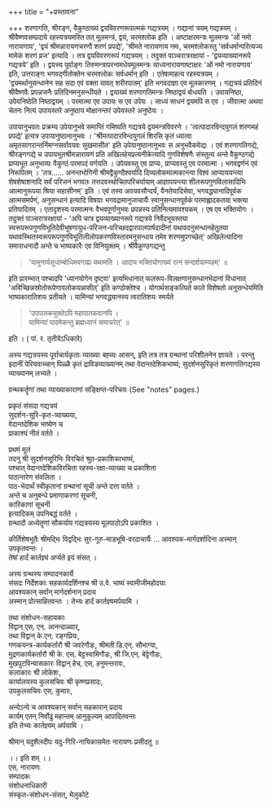 +++
title = "+प्रस्तावना"

+++
शरणागति, श्रीरङ्ग, वैकुण्ठाख्यं द्वयविवरणरूपात्मकं गद्यत्रयम् । गद्यानां त्रयम् गद्यत्रयम् । श्रीवैष्णवसम्प्रदाये रहस्यत्रयमस्ति तत् मूलमन्त्रं, द्वयं, चरमश्लोक इति । अष्टाक्षरमन्त्रः मूलमन्त्रः 'ओं नमो नारायणाय', 'द्वयं श्रीमन्नारायणचरणौ शरणं प्रपद्ये', 'श्रीमते नारायणाय नमः, चरमश्लोकस्तु 'सर्वधर्मान्परित्यज्य मामेकं शरणं व्रज' इत्यादि । तत्र द्वयविवरणरूपं गद्यत्रयम् । तदुक्तं पाञ्चरात्ररक्षायां - 'द्वयव्याख्यानरूपे गद्यत्रये' इति । द्वयस्य पूर्वाङ्गः तिरुमन्त्रापरनामधेयमूलमन्त्रः साध्यनारायणाष्टाक्षरः 'ओं नमो नारायणाय' इति, उत्तराङ्गः भगवद्गीतोक्तेन चरमश्लोकः सर्वधर्मान् इति । एतेषामाहत्य रहस्यत्रयम् । 'द्वयमर्थानुसन्धानेन सह सदा एवं वक्ता यावत् शरीरपातम्' इति भगवदाज्ञा एव मूलकारणम् । गद्यत्रयं प्रतिदिनं श्रीवैष्णवैः प्रपन्नजनैः प्रतिदिनमनुसन्धीयते । द्वयाख्यं शरणागतिमन्त्रः निष्ठाद्वयं बोधयति । उपायनिष्ठा, उपेयनिष्ठेति निष्ठाद्वयम् । परमात्मा एव उपायः स एव उपेयः । साध्यं साधनं द्वयमपि स एव । जीवात्मा अथवा चेतनः नित्यं उपायस्तरे अनुष्ठाय मोक्षानन्तरं उपेयस्तरे अनुष्ठेयः ।

उपायानुभवतः प्रक्रम्य उपेयानुभवे समाप्तिं गमिष्यति गद्यत्रये द्वयमन्त्रविवरणे । 'त्वत्पादारविन्दयुगलं शरणमहं प्रपद्ये' इत्यत्र उपायानुष्ठानानुभवः । 'श्रीमत्पादारविन्दयुगलं शिरसि कृतं ध्यात्वा अमृतसागरान्तर्निमग्नसर्वावयवः सुखमासीत' इति उपेयानुष्ठानानुभवः स अनुभवैकवेद्यः । एवं शरणागतिगद्ये, श्रीरङ्गगद्ये च उपायभूतश्रीमन्नारायणं प्रति अखिलहेयप्रत्यनीकेत्यादि गुणविशेषणैः संस्तुत्य अन्ते वैकुण्ठगद्ये प्राप्यभूत अनुभाव्यः वैकुण्ठं परमपदं वर्णयति । उपेयवस्तु एव प्राप्यः, प्राप्यवस्तु एव परमात्मा । भगवद्वर्णनं एवं निरूपितम् । 'तत्र...... अनन्तभोगिनी श्रीमद्वैकुण्ठैश्वर्यादि दिव्यलोकमात्मकान्त्या विश्वं आप्याययन्त्या शेषशेषाशनादि सर्वं परिजनं भगवतः तत्तदवस्थोचितपरिचर्यायाम् आज्ञापयन्त्या शीलरूपगुणविलासादिभिः आत्मानुरूपया श्रिया सहासीनम्' इति । एवं तस्य अवयवसौन्दर्यं, वैनतेयादिसेवा, भगवद्ध्यानादिपूर्वक आत्मसमर्पणं, अनुसन्धानं इत्यादि विषयाः भगवद्रामानुजाचार्यैः स्वानुसन्धानपूर्वकं परमाह्लादकतया भक्त्या प्रतिपादितम् । एतादृशस्य परमात्मनः वैभवपूर्णानुभवः प्रपन्नस्य प्रतिनित्यमावश्यकम् । एष एव भक्तियोगः । तदुक्तं पाञ्चरात्ररक्षायां - 'अपि चात्र द्वयव्याख्यानरूपे गद्यत्रये निर्वेदभूयस्तया स्वरूपरूपगुणविभूतिदेवीभूषणायुध-परिजन-परिच्छदद्वारपालपार्षदादीनां यथावदनुसन्धानहेतुतया यथावस्थितस्वरूपरूपगुणविभूतिलीलोपकरणविस्तारमनुसन्धाय तमेव शरणमुपगच्छेत्' अखिलेत्यादिना समाराधनादौ अन्ते च भाष्यकारैः एव विनियुक्तम् । श्रीवैकुण्ठगद्यन्तु

> 'यामुनार्यसुधाम्बोधिमवगाह्य यथामति ।
आदाय भक्तियोगाख्यं रत्नं सन्दर्शयाम्यहम्' ॥

इति प्रारम्भात् पश्चादपि 'ध्यानयोगेन दृष्ट्वा' इत्यभिधानात् फलरूप-विलक्षणानुसन्धानभेदानां विधानात् 'अविच्छिन्नस्रोतोरूपेणावलोकयन्नासीत्' इति कण्ठोक्तेश्च । योगार्थसङ्कल्पिते काले विशेषतो अनुसन्धेयमिति भाष्यकारातिशयः प्रतीयते । यामिन्यां भगवद्ध्यानस्य त्वरातिशयः स्मर्यते

> 'उपपातकयुक्तेऽपि महापातकवानपि ।  
> यामिन्यां पादमेकन्तु ब्रह्मध्यानं समाचरेत्' ॥ 

इति । ( पां. र. तृतीयेऽधिकारे)

अस्य गद्यत्रयस्य पूर्वाचार्यकृताः व्याख्याः बह्व्यः आसन्, इति तत्र तत्र ग्रन्थानां परिशीलनेन ज्ञायते । परन्तु इदानीं पेरियवाच्चान् पिळ्ळै कृतं द्राविडव्याख्यानम् तथा वेदान्तदेशिकभाष्यं; सुदर्शनसूरिकृतं शरणागतिगद्यस्य व्याख्यानम् लभ्यते ।

ग्रन्थकर्तॄणां तथा व्याख्याकाराणां सङ्क्षिप्त-परिचयः (See "notes" pages.)


प्रकृतं संसदा गद्यत्रयं  
सुदर्शन-सूरि-कृत-व्याख्यया,  
वेदान्तदेशिक भाष्येण च  
प्राकाश्यं नीतं वर्तते । 

प्रथमं मूलं  
तदनु श्री सुदर्शनसूरिभिः विरचितं श्रुत-प्रकाशिकाभाष्यं,  
पश्चात् वेदान्तदेशिकविरचिता रहस्य-रक्षा-व्याख्या च प्रकाशिता  
पाठान्तरेण संवलिता ।  
पाठ-भेदार्थं स्वीकृतानां ग्रन्थानां सूची अन्ते दत्ता वर्तते ।  
अन्ते च अनुबन्धे प्रमाणाकरणां सूचनी,  
कारिकाणां सूचनी  
इत्यादिकम् उपनिबद्धं वर्तते ।  
ग्रन्थादौ अध्येतॄणां सौकर्याय गद्यत्रयस्य मूलपाठोऽपि प्रकाशितः ।

कीर्तिशेषभूतैः श्रीमद्भिः विद्वद्भिः सुर-गूरु-माडभूषि-वरदाचार्यैः … आवश्यक-मार्गदर्शादिना अस्मान् उपकृतवन्तः ।  
तेषां हार्दं कार्तज्ञ्यं अर्प्यते इयं संसत् ।

अस्य ग्रन्थस्य सम्पादनकार्ये  
संसदः निर्देशकाः सहकार्यदर्शिनश्च श्री उ.वे. भाष्यं स्वामीजीमहोदयाः  
आवश्यकान् सर्वान् मार्गदर्शनान् प्रदाय  
अस्मान् प्रोत्साहितवन्तः ।
तेभ्यः हार्दं कार्तज्ञ्यमर्पयामि । 

तथा संशोधन-सहायकाः  
विद्वान् एस्. एन्. आनन्दाळ्वार्,  
तथा विद्वान् के.एन्. रङ्गप्रियः,  
गणकयन्त्र-कार्यकर्तारौ श्री जवरेगौडः, श्रीमती डि.एन्. सौभाग्या,  
मुद्रणकार्यकर्तारौ श्री के. एस्. बेट्टस्वामिगौडः, श्री जि.एन्. बेट्टेगौडः,  
मुखपुटविन्यासकारः विद्वान् हेच्. एस्. हनुमन्तरावः,  
कलाकारः श्री लोकेशः,  
कार्यालयस्य कुलसचिवः श्री कृष्णप्रसादः,  
उपकुलसचिवः एस्. कुमारः,  

अन्येऽन्ये च आवश्यकान् सर्वान् सहकारान् प्रदाय  
कार्यम् एतन् निर्वोढुं महान्तम् आनुकूल्यम् आपादितवन्तः  
इति तेभ्यः कार्तज्ञ्यम् अर्पयामि ।  

श्रीमान् यदुशैलदीपः यदु-गिरि-नायिकासमेतः नारायणः प्रसीदतु ॥

।। इति शम् ।।   
एस्. नारायणः  
सम्पादकः  
संशोधनाधिकारी   
संस्कृत-संशोधन-संसत्, मेलुकोटे
